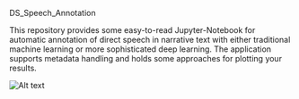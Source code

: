 DS_Speech_Annotation

This repository provides some easy-to-read Jupyter-Notebook for automatic
annotation of direct speech in narrative text with either traditional
machine learning or more sophisticated deep learning. The application
supports metadata handling and holds some approaches for plotting 
your results.



![Alt text](/master/output/visuals/frequencyofdirectspeechdate.png.jpg?raw=true "title")
